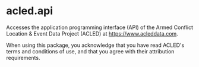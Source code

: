 # acled.api
Accesses the application programming interface (API) of the Armed Conflict Location & Event Data Project (ACLED) at https://www.acleddata.com.

When using this package, you acknowledge that you have read ACLED's terms and conditions of use, and that you agree with their attribution requirements.

